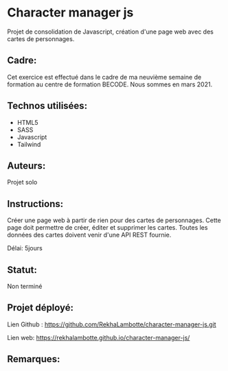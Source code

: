 # Character manager js
Projet de consolidation de Javascript, création d'une page web avec des cartes de personnages.

## Cadre:
Cet exercice est effectué dans le cadre de ma neuvième semaine de formation au centre de formation BECODE. 
Nous sommes en mars 2021.

## Technos utilisées:
* HTML5
* SASS
* Javascript
* Tailwind

## Auteurs:
Projet solo

## Instructions:
Créer une page web à partir de rien pour des cartes de personnages. Cette page doit permettre de créer, éditer et supprimer les cartes. 
Toutes les données des cartes doivent venir d'une API REST fournie. 

Délai: 5jours

## Statut:
Non terminé

## Projet déployé: 
Lien Github : https://github.com/RekhaLambotte/character-manager-js.git

Lien web:  https://rekhalambotte.github.io/character-manager-js/

## Remarques:

